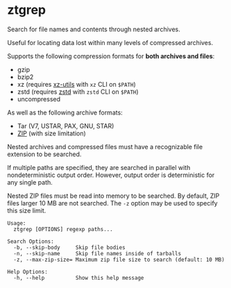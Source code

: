 # ztgrep

Search for file names and contents through nested archives.

Useful for locating data lost within many levels of compressed archives.

Supports the following compression formats for **both archives and files**:
- gzip
- bzip2
- xz (requires [xz-utils](https://tukaani.org/xz/) with `xz` CLI on `$PATH`)
- zstd (requires [zstd](https://github.com/facebook/zstd) with `zstd` CLI on `$PATH`)
- uncompressed

As well as the following archive formats:
- Tar (V7, USTAR, PAX, GNU, STAR)
- [ZIP](https://en.wikipedia.org/wiki/ZIP_(file_format)) (with size limitation)

Nested archives and compressed files must have a recognizable file extension to be searched.

If multiple paths are specified, they are searched in parallel with nondeterministic output order.
However, output order is deterministic for any single path.

Nested ZIP files must be read into memory to be searched.
By default, ZIP files larger 10 MB are not searched.
The `-z` option may be used to specify this size limit.

```
Usage:
  ztgrep [OPTIONS] regexp paths...

Search Options:
  -b, --skip-body     Skip file bodies
  -n, --skip-name     Skip file names inside of tarballs
  -z, --max-zip-size= Maximum zip file size to search (default: 10 MB)

Help Options:
  -h, --help          Show this help message
```
